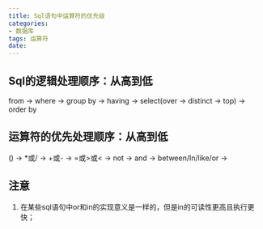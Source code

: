 ```yaml
---
title: Sql语句中运算符的优先级
categories:
- 数据库
tags: 运算符
date:
---
```


## Sql的逻辑处理顺序：从高到低
from -> 
where -> 
group by -> 
having -> 
select(over -> distinct -> top) -> order by 

## 运算符的优先处理顺序：从高到低
() ->
*或/ -> 
+或- -> 
=或>或< -> 
not -> 
and -> 
between/In/like/or -> 




## 注意
1. 在某些sql语句中or和in的实现意义是一样的，但是in的可读性更高且执行更快；